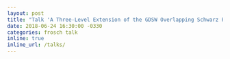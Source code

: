 ```yaml
---
layout: post
title: "Talk 'A Three-Level Extension of the GDSW Overlapping Schwarz Preconditioner' by Alexander Heinlein at the DD25 conference, St. John's, Canada"
date: 2018-06-24 16:30:00 -0330
categories: frosch talk
inline: true
inline_url: /talks/
---
```

